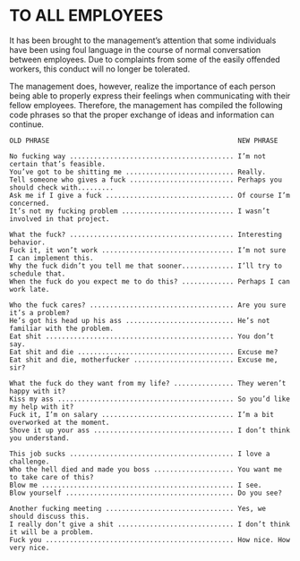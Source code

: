 # TO ALL EMPLOYEES

It has been brought to the management’s attention that some individuals have been using foul language in the course of normal conversation between employees. Due to complaints from some of the easily offended workers, this conduct will no longer be tolerated.

The management does, however, realize the importance of each person being able to properly express their feelings when communicating with their fellow employees. Therefore, the management has compiled the following code phrases so that the proper exchange of ideas and information can continue.

    OLD PHRASE                                               NEW PHRASE

    No fucking way ......................................... I’m not certain that’s feasible.
    You’ve got to be shitting me ........................... Really.
    Tell someone who gives a fuck .......................... Perhaps you should check with.........
    Ask me if I give a fuck ................................ Of course I’m concerned.
    It’s not my fucking problem ............................ I wasn’t involved in that project.

    What the fuck? ......................................... Interesting behavior.
    Fuck it, it won’t work ................................. I’m not sure I can implement this.
    Why the fuck didn’t you tell me that sooner............. I’ll try to schedule that.
    When the fuck do you expect me to do this? ............. Perhaps I can work late.

    Who the fuck cares? .................................... Are you sure it’s a problem?
    He’s got his head up his ass ........................... He’s not familiar with the problem.
    Eat shit ............................................... You don’t say.
    Eat shit and die ....................................... Excuse me? 
    Eat shit and die, motherfucker ......................... Excuse me, sir?

    What the fuck do they want from my life? ............... They weren’t happy with it?
    Kiss my ass ............................................ So you’d like my help with it?
    Fuck it, I’m on salary ................................. I’m a bit overworked at the moment.
    Shove it up your ass ................................... I don’t think you understand.

    This job sucks ......................................... I love a challenge.
    Who the hell died and made you boss .................... You want me to take care of this?
    Blow me ................................................ I see.
    Blow yourself .......................................... Do you see?

    Another fucking meeting ................................ Yes, we should discuss this.
    I really don’t give a shit ............................. I don’t think it will be a problem.
    Fuck you ............................................... How nice. How very nice.
